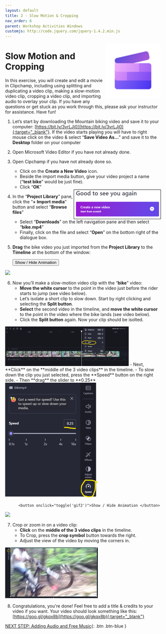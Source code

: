 ```yaml
---
layout: default
title: 2 - Slow Motion & Cropping
nav_order: 6
parent: Workshop Activities Windows
customjs: http://code.jquery.com/jquery-1.4.2.min.js
---
```


<img src="images/ms-videoeditor/cc-basics/logo.png" style="float:right;width:180px;" alt="ClipChamp logo">

# Slow Motion and Cropping
In this exercise, you will create and edit a movie in Clipchamp, including using splitting and duplicating a video clip, making a slow-motion video clip, cropping a video clip, and importing audio to overlay your clip. If you have any questions or get stuck as you work through this, please ask your instructor for assistance.  Have fun!

1.  Let’s start by downloading the Mountain biking video and save it to your computer: [https://bit.ly/3vrLJj0](https://bit.ly/3vrLJj0){:target="_blank"}. If the video starts playing you will have to right mouse click on the video & select “**Save Video As...**” and save it to the **Desktop** folder on your computer

2.  Open Microsoft Video Editor if you have not already done. 

3.  Open Cipchamp if you have not already done so.
    -   Click on the **Create a New Video** icon.
    -   Beside the import media button, give your video project a name (“**test bike**” would be just fine).
    -   Click “**OK**”

      <img src="images/ms-videoeditor/cc-basics/create-a-new-video.png" style="float:right;width:280px;border:1px solid black;" alt="Create a New Video button">

4.  In the “**Project Library**” pane, click the “**+ Import media**” button and select “**Browse files**”
    -   Select “**Downloads**” on the left navigation pane and then select “**bike.mp4**”
    -   Finally, click on the file and select  “**Open**” on the bottom right of the dialogue box.
      
5.  **Drag** the bike video you just imported from the **Project Library** to the **Timeline** at the bottom of the window:

      <button onclick="toggle('gif1')">Show / Hide Animation </button>
<div id="gif1">
      <img src="images/cc-slo1.gif">
      </div>
    
6.  Now you’ll make a slow-motion video clip with the “**bike**” video:
    -    **Move the white cursor** to the point in the video just before the rider starts to jump (see video below).
    -    Let’s isolate a short clip to slow down. Start by right clicking and selecting the **Split button**.
    -   **Select** the second video in the timeline, and **move the white cursor** to the point in the video where the bike lands (see video below).
    -   Click the **Split button** again. Now your clip should be isolted.
<img src="images/split-slo.png" style="width:400px;" alt="split">
    -   Next, **Click** on the **middle of the 3 video clips** in the timeline.
    -   To slow down the clip you just selected, press the **Speed** button on the right side. 
    -   Then **drag** the slider to **0.25**
        <img src="images/speed-slo.png" style="width:300px;" alt="speed">

          <button onclick="toggle('gif2')">Show / Hide Animation </button>
<div id="gif2">
      <img src="images/cc-slo2.gif">
      </div>    
      
7.  Crop or zoom in on a video clip:
    -   **Click** on the **middle of the 3 video clips** in the timeline.
    -   To Crop, press the **crop symbol** button towards the right.
    -   Adjust the view of the video by moving the corners in.
  <img src="images/crop.png" style="width:300px;" alt="Crop">

8.  Congratulations, you're done! Feel free to add a title & credits to your video if you want. Your video should look something like this: [https://goo.gl/gkqx8b](https://goo.gl/gkqx8b){:target="_blank"}

<script>  

 
    function toggle(input) {
        var x = document.getElementById(input);
        if (x.style.display === "none") {
            x.style.display = "block";
        } else {
            x.style.display = "none";
        }
    }
</script>

   [NEXT STEP: Adding Audio and Free Music](cc-audio-music.html){: .btn .btn-blue }
